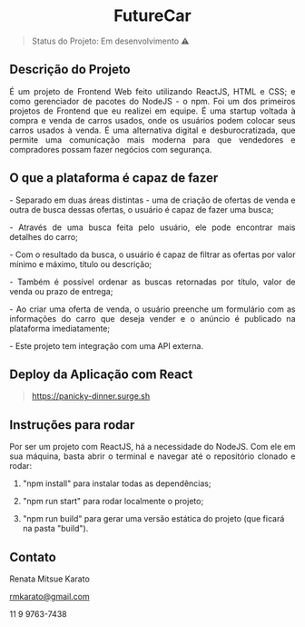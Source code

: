 <h1 align="center"> FutureCar </h1>

> Status do Projeto: Em desenvolvimento :warning:

## Descrição do Projeto
<p align="justify"> É um projeto de Frontend Web feito utilizando ReactJS, HTML e CSS; e como gerenciador de pacotes do NodeJS - o npm. Foi um dos primeiros projetos de Frontend que eu realizei em equipe. É uma startup voltada à compra e venda de carros usados, onde os usuários podem colocar seus carros usados à venda. É uma alternativa digital e desburocratizada, que permite uma comunicação mais moderna para que vendedores e compradores possam fazer negócios com segurança.</p>

## O que a plataforma é capaz de fazer

<p align="justify"> - Separado em duas áreas distintas - uma de criação de ofertas de venda e outra de busca dessas ofertas, o usuário é capaz de fazer uma busca; </p>

<p align="justify"> - Através de uma busca feita pelo usuário, ele pode encontrar mais detalhes do carro; </p>

<p align="justify"> - Com o resultado da busca, o usuário é capaz de filtrar as ofertas por valor mínimo e máximo, título ou descrição; </p>

<p align="justify"> - Também é possível ordenar as buscas retornadas por título, valor de venda ou prazo de entrega; </p>

<p align="justify"> - Ao criar uma oferta de venda, o usuário preenche um formulário com as informações do carro que deseja vender e o anúncio é publicado na plataforma imediatamente; </p>

<p align="justify"> - Este projeto tem integração com uma API externa.  </p>

## Deploy da Aplicação com React

> https://panicky-dinner.surge.sh

## Instruções para rodar

<p align="justify"> Por ser um projeto com ReactJS, há a necessidade do NodeJS. Com ele em sua máquina, basta abrir o terminal e navegar até o repositório clonado e rodar: </p>

1. "npm install" para instalar todas as dependências;

2. "npm run start" para rodar localmente o projeto;

3. "npm run build" para gerar uma versão estática do projeto (que ficará na pasta "build").

## Contato

Renata Mitsue Karato

rmkarato@gmail.com

11 9 9763-7438
